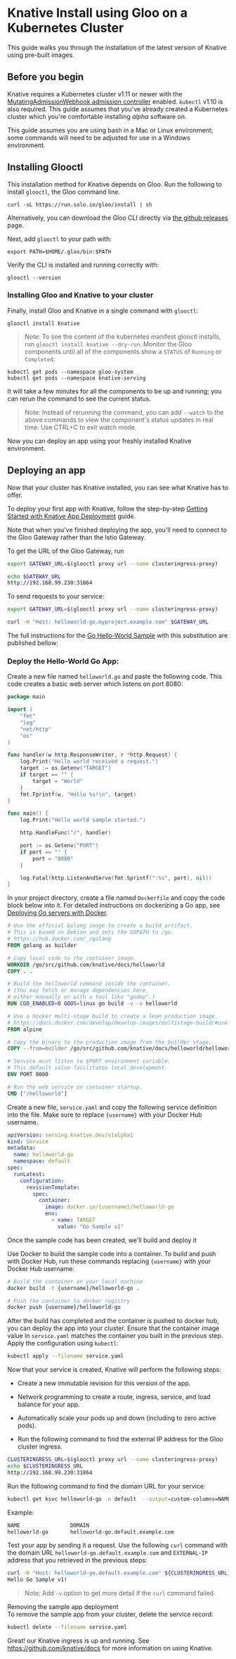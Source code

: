 # Knative Install using Gloo on a Kubernetes Cluster

This guide walks you through the installation of the latest version of Knative
using pre-built images.

## Before you begin

Knative requires a Kubernetes cluster v1.11 or newer with the
[MutatingAdmissionWebhook admission controller](https://kubernetes.io/docs/reference/access-authn-authz/admission-controllers/#how-do-i-turn-on-an-admission-controller)
enabled. `kubectl` v1.10 is also required. This guide assumes that you've
already created a Kubernetes cluster which you're comfortable installing _alpha_
software on.

This guide assumes you are using bash in a Mac or Linux environment; some
commands will need to be adjusted for use in a Windows environment.

## Installing Glooctl

This installation method for Knative depends on Gloo. Run the following 
to install `glooctl`, the Gloo command line. 

```shell
curl -sL https://run.solo.io/gloo/install | sh
```

Alternatively, you can download the Gloo CLI directly via 
[the github releases](https://github.com/solo-io/gloo/releases) page. 

Next, add `glooctl` to your path with:

```shell
export PATH=$HOME/.gloo/bin:$PATH
```

Verify the CLI is installed and running correctly with:

```shell
glooctl --version
```

### Installing Gloo and Knative to your cluster

Finally, install Gloo and Knative in a single command with `glooctl`:

```shell
glooctl install knative
```

> Note: To see the content of the kubernetes manifest glooctl installs, run 
> `glooctl install knative --dry-run`.
Monitor the Gloo components until all of the components show a `STATUS` of
`Running` or `Completed`:

```shell
kubectl get pods --namespace gloo-system
kubectl get pods --namespace knative-serving
```

It will take a few minutes for all the components to be up and running; you can
rerun the command to see the current status.

> Note: Instead of rerunning the command, you can add `--watch` to the above
> commands to view the component's status updates in real time. Use CTRL+C to
> exit watch mode.

Now you can deploy an app using your freshly installed Knative environment.

## Deploying an app

Now that your cluster has Knative installed, you can see what Knative has to
offer.

To deploy your first app with Knative, follow the step-by-step
[Getting Started with Knative App Deployment](getting-started-knative-app.md)
guide.

Note that when you've finished deploying the app, you'll need to connect to the Gloo 
Gateway rather than the Istio Gateway.

To get the URL of the Gloo Gateway, run 

```bash
export GATEWAY_URL=$(glooctl proxy url --name clusteringress-proxy)

echo $GATEWAY_URL
http://192.168.99.230:31864
```

To send requests to your service:

```bash
export GATEWAY_URL=$(glooctl proxy url --name clusteringress-proxy)

curl -H "Host: helloworld-go.myproject.example.com" $GATEWAY_URL
```

The full instructions for the [Go Hello-World Sample](../serving/samples/helloworld-go) with 
this substitution are published bellow:


### Deploy the Hello-World Go App:

Create a new file named `helloworld.go` and paste the following code. This code creates a basic web server which listens on port 8080:

```go
package main

import (
    "fmt"
    "log"
    "net/http"
    "os"
)

func handler(w http.ResponseWriter, r *http.Request) {
    log.Print("Hello world received a request.")
    target := os.Getenv("TARGET")
    if target == "" {
        target = "World"
    }
    fmt.Fprintf(w, "Hello %s!\n", target)
}

func main() {
    log.Print("Hello world sample started.")

    http.HandleFunc("/", handler)

    port := os.Getenv("PORT")
    if port == "" {
        port = "8080"
    }

    log.Fatal(http.ListenAndServe(fmt.Sprintf(":%s", port), nil))
}
```              
      
In your project directory, create a file named `Dockerfile` and copy the code
block below into it. For detailed instructions on dockerizing a Go app, see
[Deploying Go servers with Docker](https://blog.golang.org/docker).

```dockerfile
# Use the official Golang image to create a build artifact.
# This is based on Debian and sets the GOPATH to /go.
# https://hub.docker.com/_/golang
FROM golang as builder

# Copy local code to the container image.
WORKDIR /go/src/github.com/knative/docs/helloworld
COPY . .

# Build the helloworld command inside the container.
# (You may fetch or manage dependencies here,
# either manually or with a tool like "godep".)
RUN CGO_ENABLED=0 GOOS=linux go build -v -o helloworld

# Use a Docker multi-stage build to create a lean production image.
# https://docs.docker.com/develop/develop-images/multistage-build/#use-multi-stage-builds
FROM alpine

# Copy the binary to the production image from the builder stage.
COPY --from=builder /go/src/github.com/knative/docs/helloworld/helloworld /helloworld

# Service must listen to $PORT environment variable.
# This default value facilitates local development.
ENV PORT 8080

# Run the web service on container startup.
CMD ["/helloworld"]
```      

Create a new file, `service.yaml` and copy the following service definition
into the file. Make sure to replace `{username}` with your Docker Hub
username.

```yaml
apiVersion: serving.knative.dev/v1alpha1
kind: Service
metadata:
  name: helloworld-go
  namespace: default
spec:
  runLatest:
    configuration:
      revisionTemplate:
        spec:
          container:
            image: docker.io/{username}/helloworld-go
            env:
              - name: TARGET
                value: "Go Sample v1"
```      

Once the sample code has been created, we'll build and deploy it

Use Docker to build the sample code into a container. To build and push with
Docker Hub, run these commands replacing `{username}` with your Docker Hub
username:

```bash
# Build the container on your local machine
docker build -t {username}/helloworld-go .

# Push the container to docker registry
docker push {username}/helloworld-go
```    
       

After the build has completed and the container is pushed to docker hub, you
can deploy the app into your cluster. Ensure that the container image value
in `service.yaml` matches the container you built in the previous step. Apply
the configuration using `kubectl`:

```bash
kubectl apply --filename service.yaml
```    

Now that your service is created, Knative will perform the following steps:
  - Create a new immutable revision for this version of the app.
  - Network programming to create a route, ingress, service, and load balance
  for your app.
  - Automatically scale your pods up and down (including to zero active pods).
 
- Run the following command to find the external IP address for the Gloo cluster ingress.
 
```bash
CLUSTERINGRESS_URL=$(glooctl proxy url --name clusteringress-proxy)
echo $CLUSTERINGRESS_URL
http://192.168.99.230:31864
```

Run the following command to find the domain URL for your service:

```bash
kubectl get ksvc helloworld-go -n default  --output=custom-columns=NAME:.metadata.name,DOMAIN:.status.domain
````

Example:

```bash
NAME                DOMAIN
helloworld-go       helloworld-go.default.example.com
```

Test your app by sending it a request. Use the following `curl` command with
the domain URL `helloworld-go.default.example.com` and `EXTERNAL-IP` address
that you retrieved in the previous steps:

```bash
curl -H "Host: helloworld-go.default.example.com" ${CLUSTERINGRESS_URL}
Hello Go Sample v1!
````

> Note: Add `-v` option to get more detail if the `curl` command failed.

Removing the sample app deployment      
To remove the sample app from your cluster, delete the service record:

```bash
kubectl delete --filename service.yaml
```

Great! our Knative ingress is up and running. See https://github.com/knative/docs for more information on using Knative.
